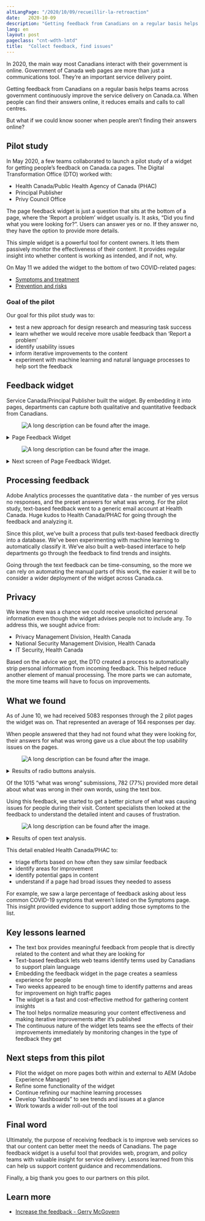 ```yaml
---
altLangPage: "/2020/10/09/recueillir-la-retroaction"
date:   2020-10-09
description: "Getting feedback from Canadians on a regular basis helps teams across government continuously improve the service delivery on Canada.ca. In May 2020, a few teams collaborated to launch a pilot study of a widget for getting people’s feedback on Canada.ca pages."
lang: en
layout: post
pageclass: "cnt-wdth-lmtd"
title:  "Collect feedback, find issues"
---
```

In 2020, the main way most Canadians interact with their government is online. Government of Canada web pages are more than just a communications tool. They’re an important service delivery point.

Getting feedback from Canadians on a regular basis helps teams across government continuously improve the service delivery on Canada.ca. When people can find their answers online, it reduces emails and calls to call centres.

But what if we could know sooner when people aren’t finding their answers online?

## Pilot study

In May 2020, a few teams collaborated to launch a pilot study of a widget for getting people’s feedback on Canada.ca pages. The Digital Transformation Office (DTO) worked with:
* Health Canada/Public Health Agency of Canada (PHAC)
* Principal Publisher
* Privy Council Office

The page feedback widget is just a question that sits at the bottom of a page, where the ‘Report a problem’ widget usually is. It asks, “Did you find what you were looking for?”. Users can answer yes or no. If they answer no, they have the option to provide more details.

This simple widget is a powerful tool for content owners. It lets them passively monitor the effectiveness of their content. It provides regular insight into whether content is working as intended, and if not, why.

On May 11 we added the widget to the bottom of two COVID-related pages:
* [Symptoms and treatment](https://www.canada.ca/en/public-health/services/diseases/2019-novel-coronavirus-infection/symptoms.html)
* [Prevention and risks](https://www.canada.ca/en/public-health/services/diseases/2019-novel-coronavirus-infection/prevention-risks.html)

### Goal of the pilot

Our goal for this pilot study was to:

* test a new approach for design research and measuring task success
* learn whether we would receive more usable feedback than ‘Report a problem’
* identify usability issues
* inform iterative improvements to the content
* experiment with machine learning and natural language processes to help sort the feedback

## Feedback widget

Service Canada/Principal Publisher built the widget. By embedding it into pages, departments can capture both qualitative and quantitative feedback from Canadians.

<figure>
  <img class="img-responsive border" alt="A long description can be found after the image."
src="/images/feedback-1.png" >
</figure>
<details>
  <summary>Page Feedback Widget</summary>
  <p>Widget displays the question: "Did you find what you were looking for?" and offers yes and no options.</p>
</details>

<figure>
  <img class="img-responsive border" alt="A long description can be found after the image."
src="/images/feedback-2.png" >
</figure>
<details>
  <summary>Next screen of Page Feedback Widget.</summary>
  <p>When users select "no," they are asked "What was wrong?" and given the following options:</p>
  <ul>
    <li>The answer I need is missing</li>
    <li>The information isn't clear</li>
    <li>I'm not in the right place</li>
    <li>Something is broken or incorrect</li>
    <li>Other reason</li>
  </ul>
  <p>Selecting "other reason" displays a free text field where they can provide more details, with direction not to include any personal information.</p>
</details>

## Processing feedback

Adobe Analytics processes the quantitative data - the number of yes versus no responses, and the preset answers for what was wrong. For the pilot study, text-based feedback went to a generic email account at Health Canada. Huge kudos to Health Canada/PHAC for going through the feedback and analyzing it.

Since this pilot, we’ve built a process that pulls text-based feedback directly into a database. We've been experimenting with machine learning to automatically classify it.  We’ve also built a web-based interface to help departments go through the feedback to find trends and insights.

Going through the text feedback can be time-consuming, so the more we can rely on automating the manual parts of this work, the easier it will be to consider a wider deployment of the widget across Canada.ca.

## Privacy

We knew there was a chance we could receive unsolicited personal information even though the widget advises people not to include any. To address this, we sought advice from:
* Privacy Management Division, Health Canada
* National Security Management Division, Health Canada
* IT Security, Health Canada

Based on the advice we got, the DTO created a process to automatically strip personal information from incoming feedback. This helped reduce another element of manual processing. The more parts we can automate, the more time teams will have to focus on improvements.

## What we found

As of June 10, we had received 5083 responses through the 2 pilot pages the widget was on. That represented an average of 164 responses per day.

When people answered that they had not found what they were looking for, their answers for what was wrong gave us a clue about the top usability issues on the pages.

<figure>
  <img class="img-responsive border" alt="A long description can be found after the image."
src="/images/feedback-graph-1.png" >
</figure>
<details>
  <summary>Results of radio buttons analysis.</summary>
  <h3>What was wrong?</h3>
  <ul>
    <li>The answer I need is missing</li>
    <li>No reason given</li>
    <li>Other reason</li>
    <li>The information isn't clear</li>
    <li>I'm not in the right place</li>
    <li>Something is broken or incorrect</li>
  </ul>
</details>

Of the 1015 “what was wrong” submissions, 782 (77%) provided more detail about what was wrong in their own words, using the text box.

Using this feedback, we started to get a better picture of what was causing issues for people during their visit.  Content specialists then looked at the feedback to understand the detailed intent and causes of frustration.

<figure>
  <img class="img-responsive border" alt="A long description can be found after the image."
src="/images/feedback-graph-2.png" >
</figure>
<details>
  <summary>Results of open text analysis.</summary>
  <h3>Top 10 Themes Referenced</h3>
  <ul>
    <li>Symptoms</li>
    <li>Permissible activities</li>
    <li>Testing</li>
    <li>Transmission</li>
    <li>Quarantine isolation self-isolation</li>
    <li>Treatment</li>
    <li>Workplaces</li>
    <li>Financial support</li>
    <li>Vulnerable Populations</li>
    <li>PPE</li>
  </ul>
</details>

This detail enabled Health Canada/PHAC to:
* triage efforts based on how often they saw similar feedback
* identify areas for improvement
* identify potential gaps in content
* understand if a page had broad issues they needed to assess

For example, we saw a large percentage of feedback asking about less common COVID-19 symptoms that weren’t listed on the Symptoms page. This insight provided evidence to support adding those symptoms to the list.

## Key lessons learned

* The text box provides meaningful feedback from people that is directly related to the content and what they are looking for
* Text-based feedback lets web teams identify terms used by Canadians to support plain language
* Embedding the feedback widget in the page creates a seamless experience for people
* Two weeks appeared to be enough time to identify patterns and areas for improvement on high traffic pages
* The widget is a fast and cost-effective method for gathering content insights
* The tool helps normalize measuring your content effectiveness and making iterative improvements after it’s published
* The continuous nature of the widget lets teams see the effects of their improvements immediately by monitoring changes in the type of feedback they get

## Next steps from this pilot

* Pilot the widget on more pages both within and external to AEM (Adobe Experience Manager)
* Refine some functionality of the widget
* Continue refining our machine learning processes
* Develop “dashboards” to see trends and issues at a glance
* Work towards a wider roll-out of the tool

## Final word

Ultimately, the purpose of receiving feedback is to improve web services so that our content can better meet the needs of Canadians. The page feedback widget is a useful tool that provides web, program, and policy teams with valuable insight for service delivery. Lessons learned from this can help us support content guidance and recommendations.

Finally, a big thank you goes to our partners on this pilot.

## Learn more

* [Increase the feedback - Gerry McGovern](https://medium.com/@gerrymcgovern/increase-the-feedback-3a0d4c904762)

